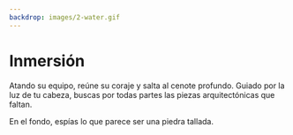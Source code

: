 ```yaml
---
backdrop: images/2-water.gif
---
```


# Inmersión

Atando su equipo, reúne su coraje y salta al cenote profundo. Guiado por la luz de tu cabeza, buscas por todas partes las piezas arquitectónicas que faltan.

En el fondo, espías lo que parece ser una piedra tallada.

<Item id="13" />

<Page url="378" instructions="A medida que agarras la piedra, se rompe en varios pedazos." condition="13" action="Recoge las piezas y vuelve a la superficie" />
